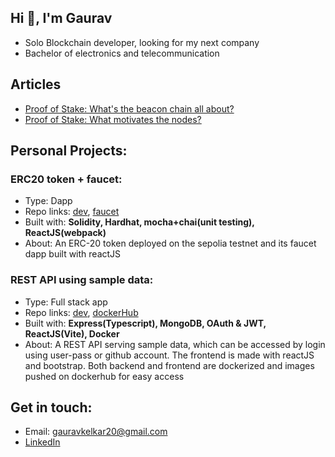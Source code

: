 ## Hi 👋, I'm Gaurav
+ Solo Blockchain developer, looking for my next company
+ Bachelor of electronics and telecommunication

## Articles
+ [Proof of Stake: What's the beacon chain all about?](https://medium.com/@gauravkelkar20/proof-of-stake-whats-the-beacon-chain-all-about-ae5b06e4e113)
+ [Proof of Stake: What motivates the nodes?](https://medium.com/@gauravkelkar20/proof-of-stake-what-motivates-the-nodes-d9613b7a6231)

## Personal Projects:

### ERC20 token + faucet:
+ Type: Dapp
+ Repo links: [dev](https://github.com/mrgk21/AURA-token-dev),  [faucet](https://github.com/mrgk21/AURA-token-faucet)
+ Built with: **Solidity, Hardhat, mocha+chai(unit testing), ReactJS(webpack)**
+ About: An ERC-20 token deployed on the sepolia testnet and its faucet dapp built with reactJS

### REST API using sample data:
+ Type: Full stack app
+ Repo links: [dev](https://github.com/mrgk21/RESTAPI-sample),  [dockerHub](https://hub.docker.com/repository/docker/mrgk21/rest-api)
+ Built with: **Express(Typescript), MongoDB, OAuth & JWT, ReactJS(Vite), Docker**
+ About: A REST API serving sample data, which can be accessed by login using user-pass or github account. The frontend is made with reactJS and bootstrap. Both backend and frontend are dockerized and images pushed on dockerhub for easy access

## Get in touch:
+ Email: gauravkelkar20@gmail.com
+ [LinkedIn](https://www.linkedin.com/in/gaurav-kelkar/)
